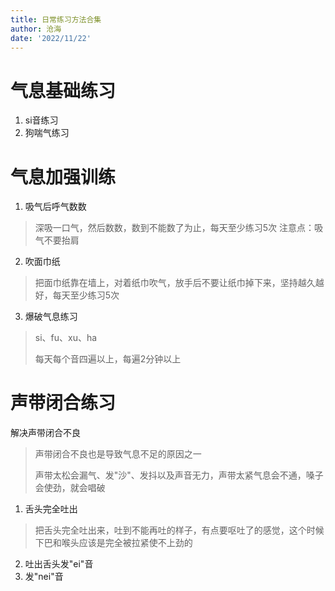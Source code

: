 ```yaml
---
title: 日常练习方法合集
author: 沧海
date: '2022/11/22'
---
```

<LastUpdated />

# 气息基础练习

1. si音练习
2. 狗喘气练习

# 气息加强训练

1. 吸气后呼气数数
> 深吸一口气，然后数数，数到不能数了为止，每天至少练习5次
> 注意点：吸气不要抬肩

2. 吹面巾纸
> 把面巾纸靠在墙上，对着纸巾吹气，放手后不要让纸巾掉下来，坚持越久越好，每天至少练习5次

3. 爆破气息练习
> si、fu、xu、ha
> 
> 每天每个音四遍以上，每遍2分钟以上

# 声带闭合练习

解决声带闭合不良
> 声带闭合不良也是导致气息不足的原因之一
> 
> 声带太松会漏气、发"沙"、发抖以及声音无力，声带太紧气息会不通，嗓子会使劲，就会唱破

1. 舌头完全吐出
> 把舌头完全吐出来，吐到不能再吐的样子，有点要呕吐了的感觉，这个时候下巴和喉头应该是完全被拉紧使不上劲的

2. 吐出舌头发"ei"音
3. 发"nei"音